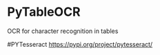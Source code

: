 # PyTableOCR
 OCR for character recognition in tables 

#PYTesseract
https://pypi.org/project/pytesseract/
